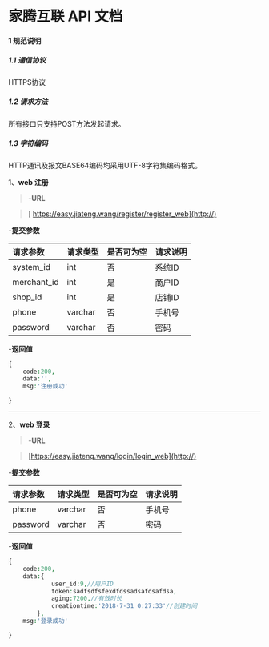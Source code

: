 # 家腾互联 API 文档 #

#### 1 规范说明

##### 1.1 通信协议

HTTPS协议

##### 1.2 请求方法
所有接口只支持POST方法发起请求。

##### 1.3 字符编码
HTTP通讯及报文BASE64编码均采用UTF-8字符集编码格式。

1、**web 注册**

>-**URL**

>[ https://easy.jiateng.wang/register/register_web](http://)


-**提交参数**

| 请求参数     | 请求类型 |是否可为空| 请求说明 |
| :---        | :---    | :---     | :---    |
| system_id   | int     |   否     | 系统ID   |
| merchant_id | int     |   是     | 商户ID   |
| shop_id     | int     |   是     | 店铺ID   |
| phone       | varchar |   否     | 手机号   |
| password    | varchar |   否     | 密码     |


-**返回值**
```php
{
    code:200,
    data:'',
    msg:'注册成功'

}
```

***


2、**web 登录**

>-**URL**

> [https://easy.jiateng.wang/login/login_web](http://)


-**提交参数**

| 请求参数     | 请求类型 |是否可为空| 请求说明 |
| :---        | :---    | :---     | :---    |
| phone       | varchar |   否     | 手机号   |
| password    | varchar |   否     | 密码     |


-**返回值**
```php
{
    code:200,
    data:{
            user_id:9,//用户ID
            token:sadfsdfsfexdfdssadsafdsafdsa,
            aging:7200,//有效时长
            creationtime:'2018-7-31 0:27:33'//创建时间
        },
    msg:'登录成功'

}
```




